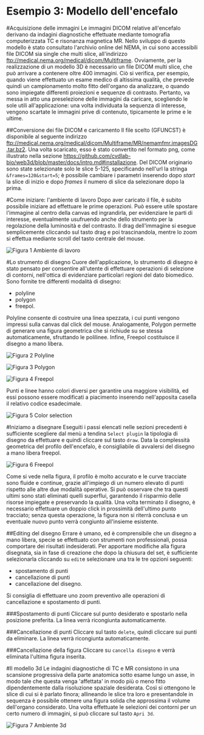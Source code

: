 Esempio 3: Modello dell'encefalo
================================

#Acquisizione delle immagini
Le immagini DICOM relative all'encefalo derivano da indagini diagnostiche effettuate mediante tomografia computerizzata TC e risonanza magnetica MR.
Nello sviluppo di questo modello è stato consultato l'archivio online del NEMA, in cui sono accessibili file DICOM sia single che multi slice, all'indirizzo ftp://medical.nema.org/medical/dicom/Multiframe.
Ovviamente, per la realizzazione di un modello 3D è necessario un file DICOM multi slice, che può arrivare a contenere oltre 400 immagini. Ciò si verifica, per esempio, quando viene effettuato un esame medico di altissima qualità, che prevede quindi un campionamento molto fitto dell'organo da analizzare, o quando sono impiegate differenti proiezioni e sequenze di contrasto.
Pertanto, va messa in atto una preselezione delle immagini da caricare, scegliendo le sole utili all'applicazione:
una volta individuata la sequenza di interesse, vengono scartate le immagini prive di contenuto, tipicamente le prime e le ultime.

##Conversione dei file DICOM e caricamento
Il file scelto (GFUNCST) è disponibile al seguente indirizzo ftp://medical.nema.org/medical/dicom/Multiframe/MR/nemamfmr.imagesDG.tar.bz2.
Una volta scaricato, esso è stato convertito nel formato png, come illustrato nella sezione https://github.com/cvdlab-bio/web3d/blob/master/docs/intro.md#installazione.
Del DICOM originario sono state selezionate solo le slice 5-125, specificando nell'url la stringa `&frames=120&start=5`; è possibile cambiare i parametri inserendo dopo *start* la slice di inizio e dopo *frames* il numero di slice da selezionare dopo la prima. 

#Come iniziare: l'ambiente di lavoro
Dopo aver caricato il file, è subito possibile iniziare ad effettuare le prime operazioni. Può essere utile spostare l'immagine al centro della canvas ed ingrandirla, per evidenziare le parti di interesse, eventualmente usufruendo anche dello strumento per la regolazione della luminosità e del contrasto.
Il drag dell'immagine si esegue semplicemente cliccando sul tasto drag e poi trascinandola, mentre lo zoom si effettua mediante scroll del tasto centrale del mouse.

![Figura 1 Ambiente di lavoro](https://github.com/cvdlab-bio/web3d/blob/master/how%20to/How-To-Brain_Example/How%20To%20Images/figura1.png?raw=true)

#Lo strumento di disegno
Cuore dell'applicazione, lo strumento di disegno è stato pensato per consentire all'utente di effettuare operazioni di
selezione di contorni, nell'ottica di evidenziare particolari regioni del dato biomedico.
Sono fornite tre differenti modalità di disegno:

* polyline
* polygon
* freepol.

Polyline consente di costruire una linea spezzata, i cui punti vengono impressi sulla canvas dal click del mouse.
Analogamente, Polygon permette di generare una figura geometrica che si richiude su se stessa automaticamente, sfruttando le polilinee.
Infine, Freepol costituisce il disegno a mano libera. 

![Figura 2 Polyline](https://github.com/cvdlab-bio/web3d/blob/master/how%20to/How-To-Brain_Example/How%20To%20Images/figura2.png?raw=true)

![Figura 3 Polygon](https://github.com/cvdlab-bio/web3d/blob/master/how%20to/How-To-Brain_Example/How%20To%20Images/figura3.png?raw=true)

![Figura 4 Freepol](https://github.com/cvdlab-bio/web3d/blob/master/how%20to/How-To-Brain_Example/How%20To%20Images/figura4.png?raw=true)

Punti e linee hanno colori diversi per garantire una maggiore visibilità, ed essi possono essere modificati a piacimento
inserendo nell'apposita casella il relativo codice esadecimale.

![Figura 5 Color selection](https://github.com/cvdlab-bio/web3d/blob/master/how%20to/How-To-Brain_Example/How%20To%20Images/figura5.png?raw=true)

#Iniziamo a disegnare
Eseguiti i passi elencati nelle sezioni precedenti è sufficiente scegliere dal menù a tendina `Select plugin` la tipologia di disegno da effettuare e quindi cliccare sul tasto `draw`. Data la complessità geometrica del profilo dell'encefalo, è consigliabile  di avvalersi del disegno a mano libera freepol.

![Figura 6 Freepol](https://github.com/cvdlab-bio/web3d/blob/master/how%20to/How-To-Brain_Example/How%20To%20Images/figura6.png?raw=true)

Come si vede nella figura, il profilo è molto accurato e le curve tracciate sono fluide e continue, grazie all'impiego di un numero elevato di punti rispetto alle altre due modalità operative. Si può osservare che tra questi ultimi sono stati eliminati quelli superflui, garantendo il risparmio delle risorse impiegate e preservando la qualità.
Una volta terminato il disegno, è necessario effettuare un doppio click in prossimità dell'ultimo punto tracciato; senza questa operazione, la figura non si riterrà conclusa e un eventuale nuovo punto verrà congiunto all'insieme esistente.

##Editing del disegno
Errare è umano, ed è comprensibile che un disegno a mano libera, specie se effettuato con strumenti non professionali, possa comportare dei risultati indesiderati. Per apportare modifiche alla figura disegnata, sia in fase di creazione che dopo la chiusura del set, è sufficiente selezionarla cliccando su `edit`e selezionare una tra le tre opzioni seguenti:

* spostamento di punti
* cancellazione di punti
* cancellazione del disegno.

Si consiglia di effettuare uno zoom preventivo alle operazioni di cancellazione e spostamento di punti.

###Spostamento di punti
Cliccare sul punto desiderato e spostarlo nella posizione preferita. La linea verrà ricongiunta automaticamente.

###Cancellazione di punti
Cliccare sul tasto `delete`, quindi cliccare sui punti da eliminare. La linea verrà ricongiunta automaticamente.

###Cancellazione della figura
Cliccare su `cancella disegno` e verrà eliminata l'ultima figura inserita.

#Il modello 3d
Le indagini diagnostiche di TC e MR consistono in una scansione progressiva della parte anatomica sotto esame lungo un asse, in modo tale che questa venga 'affettata' in modo più o meno fitto dipendentemente dalla risoluzione spaziale desiderata.
Così si ottengono le slice di cui si è parlato finora; allineando le slice tra loro e presentandole in sequenza è possibile ottenere una figura solida che approssima il volume dell'organo considerato.
Una volta effettuate le selezioni dei contorni per un certo numero di immagini, si può cliccare sul tasto `Apri 3d`.

![Figura 7 Ambiente 3d](https://github.com/cvdlab-bio/web3d/blob/master/how%20to/How-To-Brain_Example/How%20To%20Images/figura7.png?raw=true)









